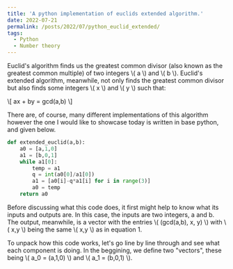 ```yaml
---
title: 'A python implementation of euclids extended algorithm.'
date: 2022-07-21
permalink: /posts/2022/07/python_euclid_extended/
tags:
  - Python
  - Number theory
---
```


Euclid's algorithm finds us the greatest common divisor (also known as the greatest common multiple) of two integers \\( a \\) and \\( b \\). Euclid's extended algorithm, meanwhile, not only finds the greatest common divisor but also finds some integers \\( x \\) and \\( y \\) such that:

\\[ ax + by = gcd(a,b) \\]

There are, of course, many different implementations of this algorithm however the one I would like to showcase today is written in base python, and given below.

```python
def extended_euclid(a,b):
    a0 = [a,1,0]
    a1 = [b,0,1]
    while a1[0]:
        temp = a1
        q = int(a0[0]/a1[0])
        a1 = [a0[i]-q*a1[i] for i in range(3)]
        a0 = temp
    return a0
```
Before discussing what this code does, it first might help to know what its inputs and outputs are. In this case, the inputs are two integers, a and b. The output, meanwhile, is a vector with the entries \\( (gcd(a,b), x, y) \\) with \\( x,y \\) being the same \\( x,y \\) as in equation 1.

To unpack how this code works, let's go line by line through and see what each component is doing. In the beggining, we define two "vectors", these being \\( a_0 = (a,1,0) \\) and \\( a_1 = (b,0,1) \\).
